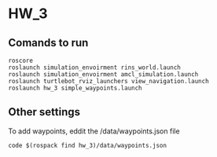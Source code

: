 # HW_3

## Comands to run
```
roscore
roslaunch simulation_envoirment rins_world.launch
roslaunch simulation_envoirment amcl_simulation.launch
roslaunch turtlebot_rviz_launchers view_navigation.launch
roslaunch hw_3 simple_waypoints.launch
```

## Other settings
To add waypoints, eddit the /data/waypoints.json file
```
code $(rospack find hw_3)/data/waypoints.json
```